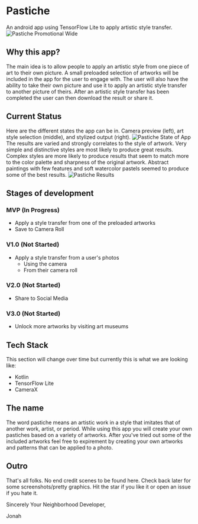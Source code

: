 # Pastiche
An android app using TensorFlow Lite to apply artistic style transfer.
![Pastiche Promotional Wide](/screenshots/promotionalWide.png)

## Why this app?
The main idea is to allow people to apply an artistic style from one piece of art to their own picture. A small preloaded selection of artworks will be included in the app for the user to engage with. The user will also have the ability to take their own picture and use it to apply an artistic style transfer to another picture of theirs. After an artistic style transfer has been completed the user can then download the result or share it.

## Current Status
Here are the different states the app can be in. Camera preview (left), art style selection (middle), and stylized output (right).
![Pastiche State of App](/screenshots/statesOfTheApp.png)
The results are varied and strongly correlates to the style of artwork. Very simple and distinctive styles are most likely to produce great results. Complex styles are more likely to produce results that seem to match more to the color palette and sharpness of the original artwork. Abstract paintings with few features and soft watercolor pastels seemed to produce some of the best results.
![Pastiche Results](/screenshots/outputs.png)

## Stages of development
### MVP (In Progress)
- Apply a style transfer from one of the preloaded artworks
- Save to Camera Roll

### V1.0 (Not Started)
- Apply a style transfer from a user's photos
  - Using the camera
  - From their camera roll

### V2.0 (Not Started)
- Share to Social Media

### V3.0 (Not Started)
- Unlock more artworks by visiting art museums

## Tech Stack
This section will change over time but currently this is what we are looking like:
- Kotlin
- TensorFlow Lite
- CameraX

## The name
The word pastiche means an artistic work in a style that imitates that of another work, artist, or period. While using this app you will create your own pastiches based on a variety of artworks. After you've tried out some of the included artworks feel free to expirement by creating your own artworks and patterns that can be applied to a photo.

## Outro
That's all folks. No end credit scenes to be found here. Check back later for some screenshots/pretty graphics. Hit the star if you like it or open an issue if you hate it.

Sincerely Your Neighborhood Developer,

Jonah
